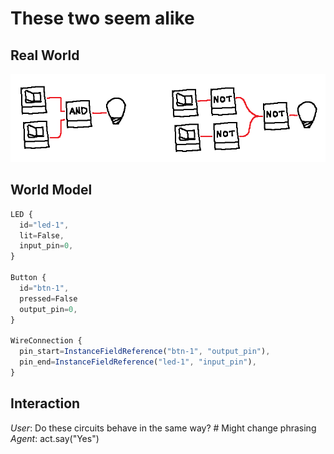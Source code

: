 # These two seem alike

## Real World
![Image](../IMGS/4.png)

## World Model
```js
LED {
  id="led-1",
  lit=False,
  input_pin=0,
}

Button {
  id="btn-1",
  pressed=False
  output_pin=0,
}

WireConnection {
  pin_start=InstanceFieldReference("btn-1", "output_pin"),
  pin_end=InstanceFieldReference("led-1", "input_pin"),
}
```

## Interaction
*User*: Do these circuits behave in the same way? # Might change phrasing  
*Agent*: act.say("Yes")